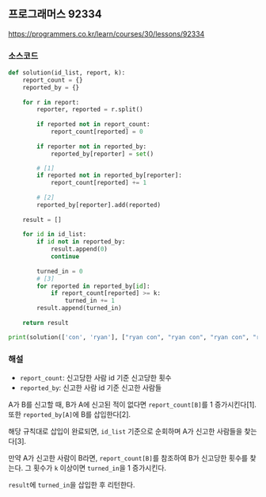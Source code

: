 ## 프로그래머스 92334
https://programmers.co.kr/learn/courses/30/lessons/92334

### 소스코드
```py
def solution(id_list, report, k):
    report_count = {}
    reported_by = {}
    
    for r in report:
        reporter, reported = r.split()
        
        if reported not in report_count:
            report_count[reported] = 0
        
        if reporter not in reported_by:
            reported_by[reporter] = set()

        # [1]
        if reported not in reported_by[reporter]:
            report_count[reported] += 1
        
        # [2]
        reported_by[reporter].add(reported)
    
    result = []
    
    for id in id_list:
        if id not in reported_by:
            result.append(0)
            continue
        
        turned_in = 0
        # [3]
        for reported in reported_by[id]:
            if report_count[reported] >= k:
                turned_in += 1
        result.append(turned_in)
    
    return result

print(solution(['con', 'ryan'], ["ryan con", "ryan con", "ryan con", "ryan con"], 3))

```

### 해설
* `report_count`: 신고당한 사람 id 기준 신고당한 횟수
* `reported_by`: 신고한 사람 id 기준 신고한 사람들

A가 B를 신고할 때, B가 A에 신고된 적이 없다면 `report_count[B]`를 1 증가시킨다[1]. 또한 `reported_by[A]`에 B를 삽입한다[2].

해당 규칙대로 삽입이 완료되면, `id_list` 기준으로 순회하며 A가 신고한 사람들을 찾는다[3].

만약 A가 신고한 사람이 B라면, `report_count[B]`를  참조하여 B가 신고당한 횟수를 찾는다. 그 횟수가 `k` 이상이면 `turned_in`을 1 증가시킨다.

`result`에 `turned_in`을 삽입한 후 리턴한다.
